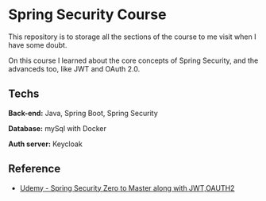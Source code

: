 # Spring Security Course

This repository is to storage all the sections of the course to me visit when I have some doubt.

On this course I learned about the core concepts of Spring Security, and the advanceds too, like JWT and OAuth 2.0.
## Techs

**Back-end:** Java, Spring Boot, Spring Security

**Database:** mySql with Docker

**Auth server:** Keycloak


## Reference

 - [Udemy - Spring Security Zero to Master along with JWT,OAUTH2](https://www.udemy.com/course/spring-security-zero-to-master/)
